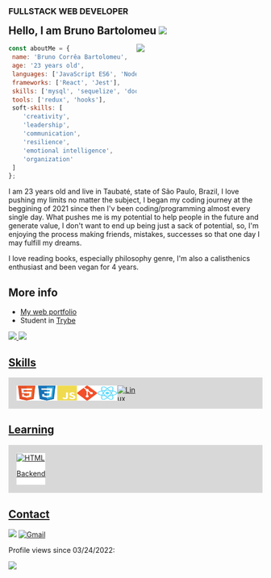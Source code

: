 ### FULLSTACK WEB DEVELOPER


<strong style="font-size:1.3rem">Hello, I am Bruno Bartolomeu <img src="https://raw.githubusercontent.com/kaueMarques/kaueMarques/master/hi.gif" width="25px"></strong> 

<image style="width:250px;" align="right"  src="https://nt3rp.io/media/avatar-fs.png">

```Javascript
const aboutMe = {
 name: 'Bruno Corrêa Bartolomeu',
 age: '23 years old',
 languages: ['JavaScript ES6', 'Node', 'typescript' 'Html', 'CSS'],
 frameworks: ['React', 'Jest'],
 skills: ['mysql', 'sequelize', 'docker'],
 tools: ['redux', 'hooks'],
 soft-skills: [
    'creativity',
    'leadership',
    'communication',
    'resilience',
    'emotional intelligence',
    'organization'
 ]
};
```



<p>I am 23 years old and live in Taubaté, state of São Paulo, Brazil, I love pushing my limits no matter the subject, I began my coding journey at the beggining of 2021 since then I'v been coding/programming almost every single day.
What pushes me is my potential to help people in the future and generate value, I don't want to end up being just a sack of potential, so, I'm enjoying the process making friends, mistakes, successes so that one day I may fulfill my dreams.
</p>

<p>I love reading books, especially philosophy genre, I'm also a calisthenics enthusiast and been vegan for 4 years.</p>

## More info
- [My web portfolio](https://brunocbart.github.io/)
- Student in [Trybe
](https://www.betrybe.com/)

 <div>
  <a href="https://github.com/BrunoCBart">
  <img height="152em" src="https://github-readme-stats.vercel.app/api?username=BrunoCbart&show_icons=true&hide_border=true&count_private=true&theme=tokyonight"/>
  <img height="152em" src="https://github-readme-stats.vercel.app/api/top-langs/?username=BrunoCbart&langs_count=10&count_private=true&hide_border=true&theme=tokyonight&layout=compact"/>
<div>

## Skills

<div style="display: flex; padding: 1rem;background-color: rgba(216, 216, 216); "><br>
  <img align="center" alt="HTML" height="30" width="40" src="https://raw.githubusercontent.com/devicons/devicon/master/icons/html5/html5-original.svg">
  <img align="center" alt="CSS" height="30" width="40" src="https://raw.githubusercontent.com/devicons/devicon/master/icons/css3/css3-original.svg">
  <img align="center" alt="JS" height="30" width="40" src="https://raw.githubusercontent.com/devicons/devicon/master/icons/javascript/javascript-plain.svg">
  <img align="center" alt="JS" height="30" width="40" src="https://raw.githubusercontent.com/devicons/devicon/master/icons/git/git-original.svg">
 <img align="center" alt="HTML" height="30" width="40" src="https://raw.githubusercontent.com/devicons/devicon/master/icons/react/react-original.svg">
  <img align="center" alt="Linux" height="30" width="40" src="https://cdn.jsdelivr.net/gh/devicons/devicon/icons/linux/linux-original.svg">
</div>
  
  ## Learning

<div style="display: flex; padding: 1rem;background-color: rgba(216, 216, 216)"><br>
 <div style="background-color: #ffffff">
  <img align="center" alt="HTML" height="30" width="40" src="https://cdn-icons-png.flaticon.com/512/3668/3668474.png">
  <p>Backend</p>
 </div>
</div>
 
## Contact

<div> 
  <a href="https://www.linkedin.com/in/brunobartolomeu/" target="_blank"><img src="https://img.shields.io/badge/-LinkedIn-%230077B5?style=for-the-badge&logo=linkedin&logoColor=white" target="_blank"></a>
  <a href="mailto:bruno.cbartolomeu@gmail.com" target="_blank"><img src="https://img.shields.io/badge/Gmail-D14836?style=for-the-badge&logo=gmail&logoColor=white" alt="Gmail"></a> 
</div>
 
 <div>
  <p>Profile views since 03/24/2022:</p>
  <p><img alingn="center" src="https://profile-counter.glitch.me/BrunoCBart/count.svg"></p>
</div>
